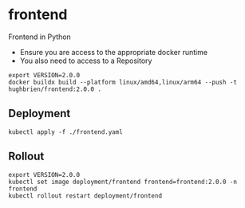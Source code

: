 # frontend
Frontend in Python

- Ensure you are access to the appropriate docker runtime
- You also need to access to a Repository

```
export VERSION=2.0.0
docker buildx build --platform linux/amd64,linux/arm64 --push -t hughbrien/frontend:2.0.0 .
```

## Deployment
```
kubectl apply -f ./frontend.yaml

```

## Rollout 
```
export VERSION=2.0.0
kubectl set image deployment/frontend frontend=frontend:2.0.0 -n frontend
kubectl rollout restart deployment/frontend 
```



